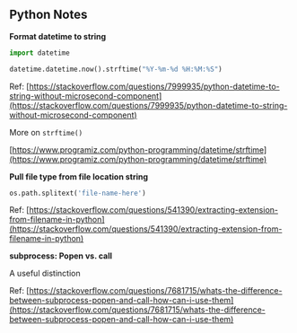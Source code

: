 ## Python Notes

**Format datetime to string**

```python
import datetime

datetime.datetime.now().strftime("%Y-%m-%d %H:%M:%S")
```

Ref: [https://stackoverflow.com/questions/7999935/python-datetime-to-string-without-microsecond-component](https://stackoverflow.com/questions/7999935/python-datetime-to-string-without-microsecond-component)

More on `strftime()`

[https://www.programiz.com/python-programming/datetime/strftime](https://www.programiz.com/python-programming/datetime/strftime)

**Pull file type from file location string**

```python
os.path.splitext('file-name-here')
```

Ref: [https://stackoverflow.com/questions/541390/extracting-extension-from-filename-in-python](https://stackoverflow.com/questions/541390/extracting-extension-from-filename-in-python)


**subprocess: Popen vs. call**

A useful distinction

Ref: [https://stackoverflow.com/questions/7681715/whats-the-difference-between-subprocess-popen-and-call-how-can-i-use-them](https://stackoverflow.com/questions/7681715/whats-the-difference-between-subprocess-popen-and-call-how-can-i-use-them)